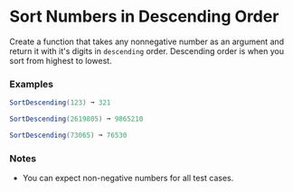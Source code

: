 # Sort Numbers in Descending Order

Create a function that takes any nonnegative number as an argument and return it with it's digits in `descending` order. Descending order is when you sort from highest to lowest.

### Examples
```cs
SortDescending(123) ➞ 321

SortDescending(2619805) ➞ 9865210

SortDescending(73065) ➞ 76530
```
### Notes
* You can expect non-negative numbers for all test cases.